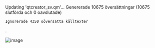 
Updating 'qtcreator_sv.qm'...
    Genererade 10675 översättningar (10675 slutförda och 0 oavslutade)
    
    Ignorerade 4350 oöversatta källtexter

.

![image](https://github.com/user-attachments/assets/7d0fe944-7cec-46df-97f4-69c592842a91)
